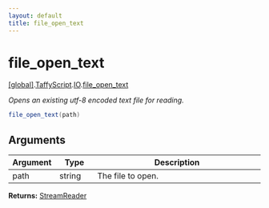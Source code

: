 ```yaml
---
layout: default
title: file_open_text
---
```


# file_open_text

[\[global\]]({{site.baseurl}}/docs/).[TaffyScript]({{site.baseurl}}/docs/TaffyScript/).[IO]({{site.baseurl}}/docs/TaffyScript/IO/).[file_open_text]({{site.baseurl}}/docs/TaffyScript/IO/file_open_text/)

_Opens an existing utf-8 encoded text file for reading._

```cs
file_open_text(path)
```

## Arguments

<table>
  <col width="15%">
  <col width="15%">
  <thead>
    <tr>
      <th>Argument</th>
      <th>Type</th>
      <th>Description</th>
    </tr>
  </thead>
  <tbody>
    <tr>
      <td>path</td>
      <td>string</td>
      <td>The file to open.</td>
    </tr>
  </tbody>
</table>

**Returns:** [StreamReader]({{site.baseurl}}/docs/TaffyScript/IO/StreamReader)
